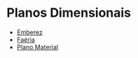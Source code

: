 <!-- TITLE: Lugares -->
<!-- SUBTITLE: Visão geral sobre Lugares -->

# Planos Dimensionais
* [Emberez](http://localhost/lugares/emberez#emberez)
* [Faéria](http://localhost/lugares/faeria#faeria)
* [Plano Material](http://localhost/lugares/plano-material#plano-material)